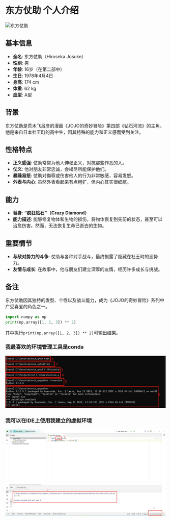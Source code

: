 # 东方仗助 个人介绍  
![东方仗助](![东方仗助](./JOJO.jpg)  )  
## 基本信息  
- **全名**: 东方仗助（Hiroseka Josuke）  
- **性别**: 男  
- **年龄**: 16岁（在第二部中）  
- **生日**: 1978年4月4日  
- **身高**: 174 cm  
- **体重**: 62 kg  
- **血型**: A型  

## 背景  
东方仗助是荒木飞呂彦的漫画《JOJO的奇妙冒险》第四部《钻石河流》的主角。他是来自日本杜王町的高中生，因其特殊的能力和正义感而受到关注。  

## 性格特点  
- **正义感强**: 仗助常常为他人伸张正义，对抗那些作恶的人。  
- **仗义**: 他对朋友非常忠诚，会竭尽所能保护他们。  
- **暴躁易怒**: 仗助对侮辱或伤害他人的行为非常敏感，容易发怒。  
- **外表与内心**: 虽然外表看起来有点粗犷，但内心其实很细腻。  

## 能力  
- **替身**: **“疯狂钻石”（Crazy Diamond）**  
- **能力描述**: 能够修复物体和生物的损伤，将物体恢复到先前的状态，甚至可以治愈伤害。然而，无法恢复生命已逝去的生物。  

## 重要情节  
- **与敌对势力的斗争**: 仗助与各种对手战斗，最终揭露了隐藏在杜王町的恶势力。  
- **友情与成长**: 在故事中，他与朋友们建立深厚的友情，经历许多成长与挑战。  

## 备注  
东方仗助因其独特的发型、个性以及战斗能力，成为《JOJO的奇妙冒险》系列中广受喜爱的角色之一。  

```python
import numpy as np
print(np.array([1, 2, 3]) ** 2)
```
其中执行`print(np.array([1, 2, 3]) ** 2)`可输出结果。

### 我最喜欢的环境管理工具是conda
<img src="https://raw.githubusercontent.com/Winnie-Qi/dev_skills/main/images/pic1.jpg" width="800" alt="截图一">

### 我可以在IDE上使用我建立的虚拟环境
<img src="https://raw.githubusercontent.com/Winnie-Qi/dev_skills/main/images/pic2.jpg" width="800" alt="截图二">
